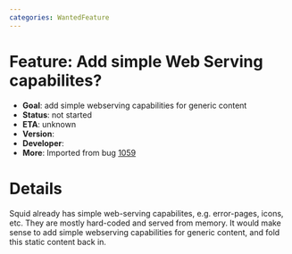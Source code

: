 ```yaml
---
categories: WantedFeature
---
```

# Feature: Add simple Web Serving capabilites?

- **Goal**: add simple webserving capabilities for generic content
- **Status**: not started
- **ETA**: unknown
- **Version**:
- **Developer**:
- **More**: Imported from bug
    [1059](https://bugs.squid-cache.org/show_bug.cgi?id=1059)

# Details

Squid already has simple web-serving capabilites, e.g. error-pages,
icons, etc. They are mostly hard-coded and served from memory. It would
make sense to add simple webserving capabilities for generic content,
and fold this static content back in.
